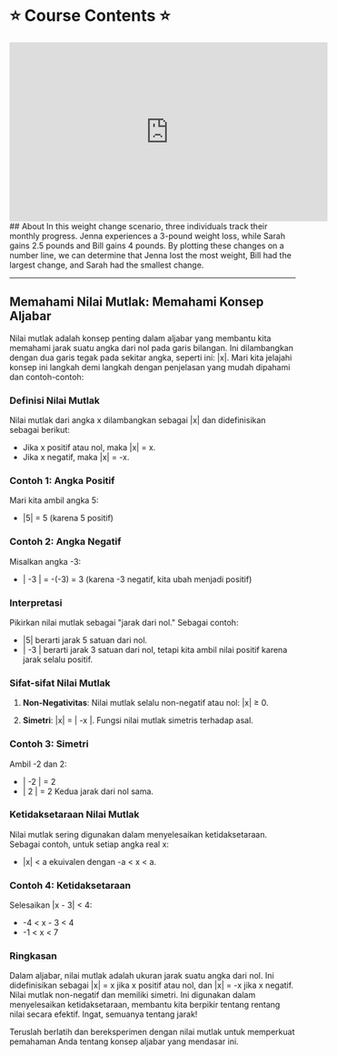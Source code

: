 # ⭐️ Course Contents ⭐️

<iframe width="560" height="315" src="https://www.youtube.com/embed/faUh3bAxomM" title="YouTube video player" frameborder="0" allow="accelerometer; autoplay; clipboard-write; encrypted-media; gyroscope; picture-in-picture; web-share" allowfullscreen></iframe>
## About
In this weight change scenario, three individuals track their monthly progress. Jenna experiences a 3-pound weight loss, while Sarah gains 2.5 pounds and Bill gains 4 pounds. By plotting these changes on a number line, we can determine that Jenna lost the most weight, Bill had the largest change, and Sarah had the smallest change.

---
## Memahami Nilai Mutlak: Memahami Konsep Aljabar

Nilai mutlak adalah konsep penting dalam aljabar yang membantu kita memahami jarak suatu angka dari nol pada garis bilangan. Ini dilambangkan dengan dua garis tegak pada sekitar angka, seperti ini: |x|. Mari kita jelajahi konsep ini langkah demi langkah dengan penjelasan yang mudah dipahami dan contoh-contoh:

### Definisi Nilai Mutlak

Nilai mutlak dari angka x dilambangkan sebagai |x| dan didefinisikan sebagai berikut:

- Jika x positif atau nol, maka |x| = x.
- Jika x negatif, maka |x| = -x.

### Contoh 1: Angka Positif

Mari kita ambil angka 5:
- |5| = 5 (karena 5 positif)

### Contoh 2: Angka Negatif

Misalkan angka -3:
- | -3 | = -(-3) = 3 (karena -3 negatif, kita ubah menjadi positif)

### Interpretasi

Pikirkan nilai mutlak sebagai "jarak dari nol." Sebagai contoh:
- |5| berarti jarak 5 satuan dari nol.
- | -3 | berarti jarak 3 satuan dari nol, tetapi kita ambil nilai positif karena jarak selalu positif.

### Sifat-sifat Nilai Mutlak

1. **Non-Negativitas**: Nilai mutlak selalu non-negatif atau nol: |x| ≥ 0.

2. **Simetri**: |x| = | -x |. Fungsi nilai mutlak simetris terhadap asal.

### Contoh 3: Simetri

Ambil -2 dan 2:
- | -2 | = 2
- | 2 | = 2
Kedua jarak dari nol sama.

### Ketidaksetaraan Nilai Mutlak

Nilai mutlak sering digunakan dalam menyelesaikan ketidaksetaraan. Sebagai contoh, untuk setiap angka real x:
- |x| < a ekuivalen dengan -a < x < a.

### Contoh 4: Ketidaksetaraan

Selesaikan |x - 3| < 4:
- -4 < x - 3 < 4
- -1 < x < 7

### Ringkasan

Dalam aljabar, nilai mutlak adalah ukuran jarak suatu angka dari nol. Ini didefinisikan sebagai |x| = x jika x positif atau nol, dan |x| = -x jika x negatif. Nilai mutlak non-negatif dan memiliki simetri. Ini digunakan dalam menyelesaikan ketidaksetaraan, membantu kita berpikir tentang rentang nilai secara efektif. Ingat, semuanya tentang jarak!

Teruslah berlatih dan bereksperimen dengan nilai mutlak untuk memperkuat pemahaman Anda tentang konsep aljabar yang mendasar ini.